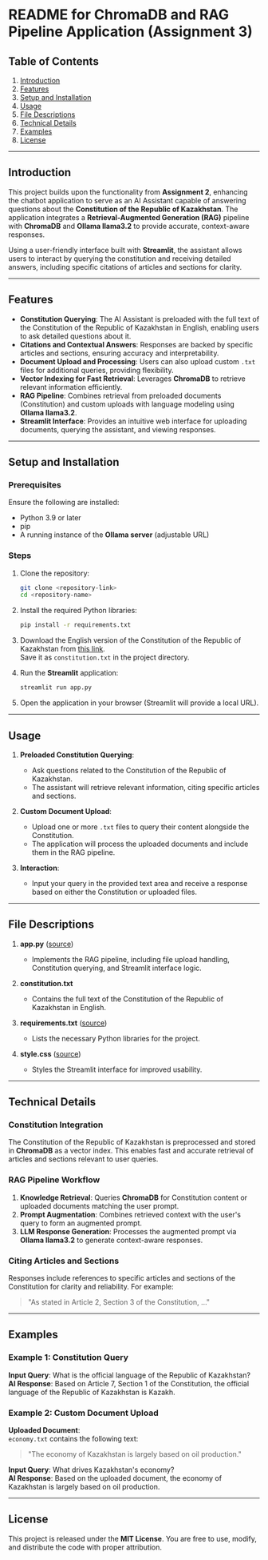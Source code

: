 # README for ChromaDB and RAG Pipeline Application (Assignment 3)

## Table of Contents
1. [Introduction](#introduction)  
2. [Features](#features)  
3. [Setup and Installation](#setup-and-installation)  
4. [Usage](#usage)  
5. [File Descriptions](#file-descriptions)  
6. [Technical Details](#technical-details)  
7. [Examples](#examples)  
8. [License](#license)  

---

## Introduction
This project builds upon the functionality from **Assignment 2**, enhancing the chatbot application to serve as an AI Assistant capable of answering questions about the **Constitution of the Republic of Kazakhstan**. The application integrates a **Retrieval-Augmented Generation (RAG)** pipeline with **ChromaDB** and **Ollama llama3.2** to provide accurate, context-aware responses.

Using a user-friendly interface built with **Streamlit**, the assistant allows users to interact by querying the constitution and receiving detailed answers, including specific citations of articles and sections for clarity.

---

## Features
- **Constitution Querying**: The AI Assistant is preloaded with the full text of the Constitution of the Republic of Kazakhstan in English, enabling users to ask detailed questions about it.  
- **Citations and Contextual Answers**: Responses are backed by specific articles and sections, ensuring accuracy and interpretability.  
- **Document Upload and Processing**: Users can also upload custom `.txt` files for additional queries, providing flexibility.  
- **Vector Indexing for Fast Retrieval**: Leverages **ChromaDB** to retrieve relevant information efficiently.  
- **RAG Pipeline**: Combines retrieval from preloaded documents (Constitution) and custom uploads with language modeling using **Ollama llama3.2**.  
- **Streamlit Interface**: Provides an intuitive web interface for uploading documents, querying the assistant, and viewing responses.  

---

## Setup and Installation

### Prerequisites
Ensure the following are installed:
- Python 3.9 or later  
- pip  
- A running instance of the **Ollama server** (adjustable URL)

### Steps
1. Clone the repository:  
   ```bash
   git clone <repository-link>
   cd <repository-name>
   ```

2. Install the required Python libraries:  
   ```bash
   pip install -r requirements.txt
   ```

3. Download the English version of the Constitution of the Republic of Kazakhstan from [this link](https://www.akorda.kz/en/constitution-of-the-republic-of-kazakhstan-50912).  
   Save it as `constitution.txt` in the project directory.

4. Run the **Streamlit** application:  
   ```bash
   streamlit run app.py
   ```

5. Open the application in your browser (Streamlit will provide a local URL).

---

## Usage
1. **Preloaded Constitution Querying**:  
   - Ask questions related to the Constitution of the Republic of Kazakhstan.  
   - The assistant will retrieve relevant information, citing specific articles and sections.  

2. **Custom Document Upload**:  
   - Upload one or more `.txt` files to query their content alongside the Constitution.  
   - The application will process the uploaded documents and include them in the RAG pipeline.

3. **Interaction**:  
   - Input your query in the provided text area and receive a response based on either the Constitution or uploaded files.

---

## File Descriptions
1. **app.py** ([source](src/app.py))  
   - Implements the RAG pipeline, including file upload handling, Constitution querying, and Streamlit interface logic.  

2. **constitution.txt**  
   - Contains the full text of the Constitution of the Republic of Kazakhstan in English.  

3. **requirements.txt** ([source](requirements.txt))  
   - Lists the necessary Python libraries for the project.  

4. **style.css** ([source](src/style.css))  
   - Styles the Streamlit interface for improved usability.  

---

## Technical Details

### Constitution Integration
The Constitution of the Republic of Kazakhstan is preprocessed and stored in **ChromaDB** as a vector index. This enables fast and accurate retrieval of articles and sections relevant to user queries.

### RAG Pipeline Workflow
1. **Knowledge Retrieval**: Queries **ChromaDB** for Constitution content or uploaded documents matching the user prompt.  
2. **Prompt Augmentation**: Combines retrieved context with the user's query to form an augmented prompt.  
3. **LLM Response Generation**: Processes the augmented prompt via **Ollama llama3.2** to generate context-aware responses.  

### Citing Articles and Sections
Responses include references to specific articles and sections of the Constitution for clarity and reliability. For example:  
> "As stated in Article 2, Section 3 of the Constitution, ..."

---

## Examples

### Example 1: Constitution Query
**Input Query**: What is the official language of the Republic of Kazakhstan?  
**AI Response**: Based on Article 7, Section 1 of the Constitution, the official language of the Republic of Kazakhstan is Kazakh.

### Example 2: Custom Document Upload
**Uploaded Document**:  
`economy.txt` contains the following text:  
> "The economy of Kazakhstan is largely based on oil production."

**Input Query**: What drives Kazakhstan's economy?  
**AI Response**: Based on the uploaded document, the economy of Kazakhstan is largely based on oil production.

---

## License
This project is released under the **MIT License**. You are free to use, modify, and distribute the code with proper attribution.
